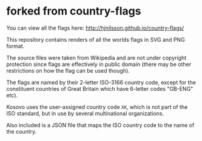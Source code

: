 forked from
country-flags
=============

You can view all the flags here: http://hjnilsson.github.io/country-flags/

This repository contains renders of all the worlds flags in SVG and PNG format.

The source files were taken from Wikipedia and are not under copyright
protection since flags are effectively in public domain (there may be other
restrictions on how the flag can be used though).

The flags are named by their 2-letter ISO-3166 country code, except for the
constituent countries of Great Britain which have 6-letter codes "GB-ENG" etc).

Kosovo uses the user-assigned country code `XK`, which is not part of the ISO standard, but in use by several multinational organizations.

Also included is a JSON file that maps the ISO country code to the name of the
country.
